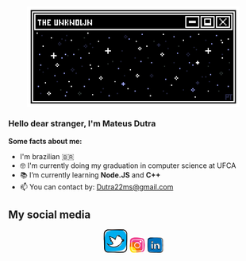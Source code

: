 <div align="center">
<img src = "space.gif" align="center" width='85%'></img>
</div>

### Hello dear stranger, I'm Mateus Dutra

**Some facts about me:**
-  I'm brazilian :brazil:
-  :nerd_face: I'm currently doing my graduation in computer science at UFCA
-  :books: I’m currently learning **Node.JS** and **C++**
-  :mailbox: You can contact by: Dutra22ms@gmail.com

## My social media
<div align="center">
  <a href='https://twitter.com/JHopperCC'><img src='twitter.png'></a> 
  <a href='https://www.instagram.com/m.dutra.s/'><img src='instagram.png'></img></a>
  <a href='https://www.linkedin.com/in/mateus-dutra-278721176'><img src='linkedin.png'></img></a>
</div>

